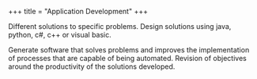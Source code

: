 +++
title = "Application Development"
+++

Different solutions to specific problems. Design solutions using java, python, c#, c++ or visual basic. 


<!--more-->
Generate software that solves problems and improves the implementation of processes that are capable of being automated.
Revision of objectives around the productivity of the solutions developed.